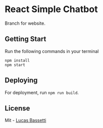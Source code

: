 # React Simple Chatbot

Branch for website.

## Getting Start

Run the following commands in your terminal

```
npm install
npm start
```

## Deploying

For deployment, run `npm run build`.

## License

Mit - [Lucas Bassetti](https://lucasbassetti.com.br/)
